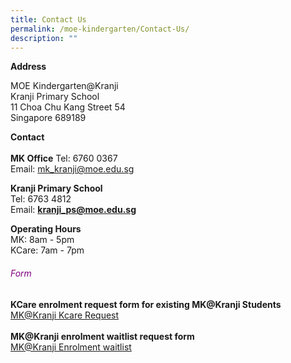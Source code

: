 ```yaml
---
title: Contact Us
permalink: /moe-kindergarten/Contact-Us/
description: ""
---
```

**Address**  
  
MOE Kindergarten@Kranji  
Kranji Primary School  
11 Choa Chu Kang Street 54  
Singapore 689189  
  
**Contact**  
   
**MK Office**
Tel: 6760 0367  
Email: [mk\_kranji@moe.edu.sg](mailto:mk_kranji@moe.edu.sg)  
  
**Kranji Primary School**  
Tel: 6763 4812  
Email: **[kranji\_ps@moe.edu.sg](mailto:kranji_ps@moe.edu.sg)**  
  
**Operating Hours**  
MK: 8am - 5pm  
KCare: 7am - 7pm

<h6 style="color:purple;">Form</h6>
<strong>KCare enrolment request form for existing MK@Kranji Students</strong>
<a href="https://go.gov.sg/mk-kranji-kcare-request"><br>
MK@Kranji Kcare Request</a>
<br><br>
<strong>MK@Kranji enrolment waitlist request form</strong>
<a href="https://go.gov.sg/mk-kranji-waitlist"><br>
MK@Kranji Enrolment waitlist
